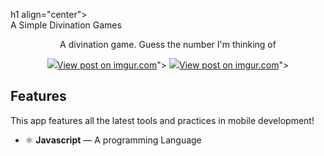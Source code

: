 
h1 align="center">
<br>
A Simple Divination Games
</h1>

<p align="center">A divination game. Guess the number I'm thinking of</p>

<p align="center">
  <img src="<blockquote class="imgur-embed-pub" lang="en" data-id="mK7adxI"><a href="https://imgur.com/mK7adxI">View post on imgur.com</a></blockquote><script async src="//s.imgur.com/min/embed.js" charset="utf-8"></script>">
  <img src="<blockquote class="imgur-embed-pub" lang="en" data-id="ZU5BLCF"><a href="https://imgur.com/ZU5BLCF">View post on imgur.com</a></blockquote><script async src="//s.imgur.com/min/embed.js" charset="utf-8"></script>">
</p>

## Features
[//]: # (Add the features of your project here:)
This app features all the latest tools and practices in mobile development!

- ⚛️ **Javascript** — A programming Language
